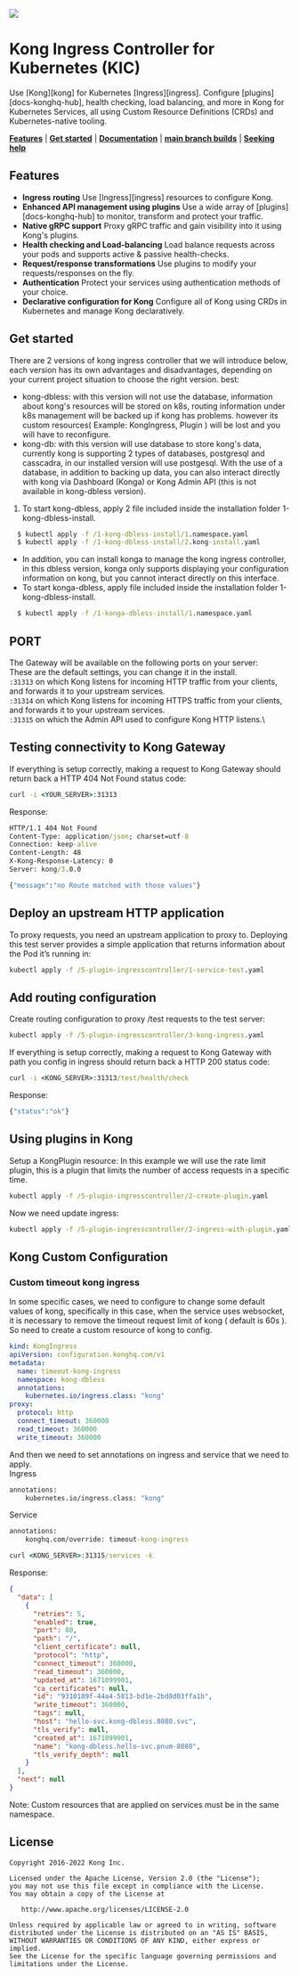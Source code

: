 [![][kong-logo]][kong-url]



# Kong Ingress Controller for Kubernetes (KIC)

Use [Kong][kong] for Kubernetes [Ingress][ingress].
Configure [plugins][docs-konghq-hub], health checking,
load balancing, and more in Kong
for Kubernetes Services, all using
Custom Resource Definitions (CRDs) and Kubernetes-native tooling.

[**Features**](#features) | [**Get started**](#get-started) | [**Documentation**](#documentation) | [**main branch builds**](#main-branch-builds) | [**Seeking help**](#seeking-help)

## Features

- **Ingress routing**
  Use [Ingress][ingress] resources to configure Kong.
- **Enhanced API management using plugins**
  Use a wide array of [plugins][docs-konghq-hub] to monitor, transform
  and protect your traffic.
- **Native gRPC support**
  Proxy gRPC traffic and gain visibility into it using Kong's plugins.
- **Health checking and Load-balancing**
  Load balance requests across your pods and supports active & passive health-checks.
- **Request/response transformations**
  Use plugins to modify your requests/responses on the fly.
- **Authentication**
  Protect your services using authentication methods of your choice.
- **Declarative configuration for Kong**
  Configure all of Kong using CRDs in Kubernetes and manage Kong declaratively.

## Get started


There are 2 versions of kong ingress controller that we will introduce below, each version has its own advantages and disadvantages, depending on your current project situation to choose the right version. best:
- kong-dbless: with this version will not use the database, information about kong's resources will be stored on k8s, routing information under k8s management will be backed up if kong has problems. however its custom resources( Example: KongIngress, Plugin ) will be lost and you will have to reconfigure.
- kong-db: with this version will use database to store kong's data, currently kong is supporting 2 types of databases, postgresql and casscadra, in our installed version will use postgesql. With the use of a database, in addition to backing up data, you can also interact directly with kong via Dashboard (Konga) or Kong Admin API (this is not available in kong-dbless version).

1) To start kong-dbless, apply 2 file included inside the installation folder 1-kong-dbless-install.
```cmd
  $ kubectl apply -f /1-kong-dbless-install/1.namespace.yaml
  $ kubectl apply -f /1-kong-dbless-install/2.kong-install.yaml
```
- In addition, you can install konga to manage the kong ingress controller, in this dbless version, konga only supports displaying your configuration information on kong, but you cannot interact directly on this interface.
- To start konga-dbless, apply file included inside the installation folder 1-kong-dbless-install.
```cmd
  $ kubectl apply -f /1-konga-dbless-install/1.namespace.yaml
```


## PORT

The Gateway will be available on the following ports on your server:\
These are the default settings, you can change it in the install. \
`:31313` on which Kong listens for incoming HTTP traffic from your clients, and forwards it to your upstream services.\
`:31314` on which Kong listens for incoming HTTPS traffic from your clients, and forwards it to your upstream services.\
`:31315` on which the Admin API used to configure Kong HTTP listens.\


## Testing connectivity to Kong Gateway
If everything is setup correctly, making a request to Kong Gateway should return back a HTTP 404 Not Found status code:
```cmd
curl -i <YOUR_SERVER>:31313
```
Response:
```cmd
HTTP/1.1 404 Not Found
Content-Type: application/json; charset=utf-8
Connection: keep-alive
Content-Length: 48
X-Kong-Response-Latency: 0
Server: kong/3.0.0

{"message":"no Route matched with those values"}

```

## Deploy an upstream HTTP application
To proxy requests, you need an upstream application to proxy to. Deploying this test server provides a simple application that returns information about the Pod it’s running in:

```cmd
kubectl apply -f /5-plugin-ingresscontroller/1-service-test.yaml
```

## Add routing configuration
Create routing configuration to proxy /test requests to the test server:
```cmd
kubectl apply -f /5-plugin-ingresscontroller/3-kong-ingress.yaml
```
If everything is setup correctly, making a request to Kong Gateway with path you config in ingress should return back a HTTP 200 status code:
```cmd
curl -i <KONG_SERVER>:31313/test/health/check
```
Response:
```cmd
{"status":"ok"}
```

## Using plugins in Kong
Setup a KongPlugin resource:
In this example we will use the rate limit plugin, this is a plugin that limits the number of access requests in a specific time.
```cmd
kubectl apply -f /5-plugin-ingresscontroller/2-create-plugin.yaml
```
Now we need update ingress:
```cmd
kubectl apply -f /5-plugin-ingresscontroller/2-ingress-with-plugin.yaml
```
## Kong Custom Configuration
### Custom timeout kong ingress
In some specific cases, we need to configure to change some default values of kong, specifically in this case, when the service uses websocket, it is necessary to remove the timeout request limit of kong ( default is 60s ). So need to create a custom resource of kong to config.
```yaml
kind: KongIngress
apiVersion: configuration.konghq.com/v1
metadata:
  name: timeout-kong-ingress
  namespace: kong-dbless
  annotations:
    kubernetes.io/ingress.class: "kong"
proxy:
  protocol: http
  connect_timeout: 360000
  read_timeout: 360000
  write_timeout: 360000
```
And then we need to set annotations on ingress and service that we need to apply.\
Ingress
```cmd
annotations:
    kubernetes.io/ingress.class: "kong"
```
Service
```cmd
annotations:
    konghq.com/override: timeout-kong-ingress
```

```cmd
curl <KONG_SERVER>:31315/services -k
```
Response:
```json
{
  "data": [
    {
      "retries": 5,
      "enabled": true,
      "port": 80,
      "path": "/",
      "client_certificate": null,
      "protocol": "http",
      "connect_timeout": 360000,
      "read_timeout": 360000,
      "updated_at": 1671099901,
      "ca_certificates": null,
      "id": "9310189f-44a4-5813-bd1e-2bd8d03ffa1b",
      "write_timeout": 360000,
      "tags": null,
      "host": "hello-svc.kong-dbless.8080.svc",
      "tls_verify": null,
      "created_at": 1671099901,
      "name": "kong-dbless.hello-svc.pnum-8080",
      "tls_verify_depth": null
    }
  ],
  "next": null
}
```

Note: Custom resources that are applied on services must be in the same namespace.

## License

```
Copyright 2016-2022 Kong Inc.

Licensed under the Apache License, Version 2.0 (the "License");
you may not use this file except in compliance with the License.
You may obtain a copy of the License at

   http://www.apache.org/licenses/LICENSE-2.0

Unless required by applicable law or agreed to in writing, software
distributed under the License is distributed on an "AS IS" BASIS,
WITHOUT WARRANTIES OR CONDITIONS OF ANY KIND, either express or implied.
See the License for the specific language governing permissions and
limitations under the License.
```

[kong-url]: https://konghq.com/
[kong-logo]: https://konghq.com/wp-content/uploads/2018/05/kong-logo-github-readme.png
[kong-benefits]: https://konghq.com/wp-content/uploads/2018/05/kong-benefits-github-readme.png
[kong-master-builds]: https://hub.docker.com/r/kong/kong/tags
[badge-action-url]: https://github.com/Kong/kong/actions
[badge-action-image]: https://github.com/Kong/kong/workflows/Build%20&%20Test/badge.svg

[busted]: https://github.com/Olivine-Labs/busted
[luacheck]: https://github.com/mpeterv/luacheck
